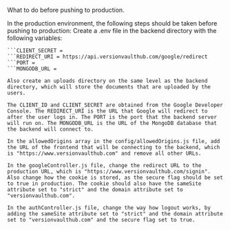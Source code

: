 What to do before pushing to production.

In the production environment, the following steps should be taken before pushing to production:
Create a .env file in the backend directory with the following variables:
```CLIENT_ID = 
```CLIENT_SECRET = 
```REDIRECT_URI = https://api.versionvaulthub.com/google/redirect
```PORT = 
```MONGODB_URL = 

Also create an uploads directory on the same level as the backend directory, which will store the documents that are uploaded by the users.

The CLIENT_ID and CLIENT_SECRET are obtained from the Google Developer Console. The REDIRECT_URI is the URL that Google will redirect to after the user logs in. The PORT is the port that the backend server will run on. The MONGODB_URL is the URL of the MongoDB database that the backend will connect to.

In the allowedOrigins array in the config/allowedOrigins.js file, add the URL of the frontend that will be connecting to the backend, which is "https://www.versionvaulthub.com" and remove all other URLs.

In the googleController.js file, change the redirect URL to the production URL, which is "https://www.versionvaulthub.com/signin". Also change how the cookie is stored, as the secure flag should be set to true in production. The cookie should also have the sameSite attribute set to "strict" and the domain attribute set to "versionvaulthub.com".

In the authController.js file, change the way how logout works, by adding the sameSite attribute set to "strict" and the domain attribute set to "versionvaulthub.com" and the secure flag set to true.